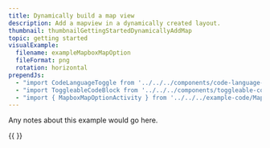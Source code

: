 ```yaml
---
title: Dynamically build a map view
description: Add a mapview in a dynamically created layout.
thumbnail: thumbnailGettingStartedDynamicallyAddMap
topic: getting started
visualExample:
  filename: exampleMapboxMapOption
  fileFormat: png
  rotation: horizontal
prependJs:
  - "import CodeLanguageToggle from '../../../components/code-language-toggle'"
  - "import ToggleableCodeBlock from '../../../components/toggleable-code-block'"
  - "import { MapboxMapOptionActivity } from '../../../example-code/MapboxMapOptionActivity.js'"
---
```


Any notes about this example would go here. 

{{
  <CodeLanguageToggle />
  <ToggleableCodeBlock 
    codeSnippet={MapboxMapOptionActivity}
  />
}}
